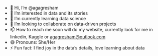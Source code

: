 - 👋 Hi, I’m @agagresham
- 👀 I’m interested in data and its stories
- 🌱 I’m currently learning data science 
- 💞️ I’m looking to collaborate on data-driven projects 
- 📫 How to reach me soon will do my website, currently look for me in linkedin, Kaggle or agagresham@outlook.com
- 😄 Pronouns: She/Her
- ⚡ Fun fact: I find joy in the data’s details, love learning about data

<!---
agagresham/agagresham is a ✨ special ✨ repository because its `README.md` (this file) appears on your GitHub profile.
You can click the Preview link to take a look at your changes.
--->
